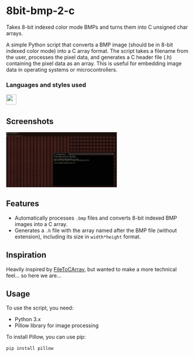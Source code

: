 # 8bit-bmp-2-c
Takes 8-bit indexed color mode BMPs and turns them into C unsigned char arrays.

A simple Python script that converts a BMP image (should be in 8-bit indexed color mode) into a C array format. The script takes a filename from the user, processes the pixel data, and generates a C header file (.h) containing the pixel data as an array. This is useful for embedding image data in operating systems or microcontrollers.

### Languages and styles used
<p>
    <a href="https://www.python.org/"><img height="28" width="28" src="https://cameronos.github.io/img/icon/python.png" /></a>
</p>

## Screenshots
<img width=60% src="https://raw.githubusercontent.com/cameronos/8bit-bmp-2-c/refs/heads/main/8bit_bmp.png">

## Features
- Automatically processes `.bmp` files and converts 8-bit indexed BMP images into a C array.
- Generates a `.h` file with the array named after the BMP file (without extension), including its size in `width*height` format.

## Inspiration
Heavily inspired by [FileToCArray](https://notisrac.github.io/FileToCArray/), but wanted to make a more technical feel... so here we are...

## Usage
To use the script, you need:
- Python 3.x
- Pillow library for image processing

To install Pillow, you can use pip:

```bash
pip install pillow
